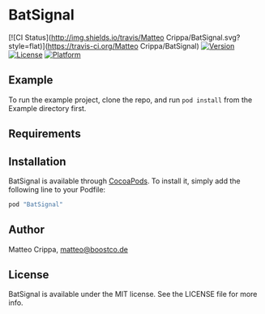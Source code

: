 # BatSignal

[![CI Status](http://img.shields.io/travis/Matteo Crippa/BatSignal.svg?style=flat)](https://travis-ci.org/Matteo Crippa/BatSignal)
[![Version](https://img.shields.io/cocoapods/v/BatSignal.svg?style=flat)](http://cocoapods.org/pods/BatSignal)
[![License](https://img.shields.io/cocoapods/l/BatSignal.svg?style=flat)](http://cocoapods.org/pods/BatSignal)
[![Platform](https://img.shields.io/cocoapods/p/BatSignal.svg?style=flat)](http://cocoapods.org/pods/BatSignal)

## Example

To run the example project, clone the repo, and run `pod install` from the Example directory first.

## Requirements

## Installation

BatSignal is available through [CocoaPods](http://cocoapods.org). To install
it, simply add the following line to your Podfile:

```ruby
pod "BatSignal"
```

## Author

Matteo Crippa, matteo@boostco.de

## License

BatSignal is available under the MIT license. See the LICENSE file for more info.
